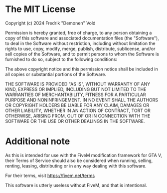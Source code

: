 The MIT License
===============

Copyright (c) 2024 Fredrik "Demonen" Vold

Permission is hereby granted, free of charge, to any person obtaining a copy
of this software and associated documentation files (the "Software"), to deal
in the Software without restriction, including without limitation the rights
to use, copy, modify, merge, publish, distribute, sublicense, and/or sell
copies of the Software, and to permit persons to whom the Software is
furnished to do so, subject to the following conditions:

The above copyright notice and this permission notice shall be included in
all copies or substantial portions of the Software.

THE SOFTWARE IS PROVIDED "AS IS", WITHOUT WARRANTY OF ANY KIND, EXPRESS OR
IMPLIED, INCLUDING BUT NOT LIMITED TO THE WARRANTIES OF MERCHANTABILITY,
FITNESS FOR A PARTICULAR PURPOSE AND NONINFRINGEMENT. IN NO EVENT SHALL THE
AUTHORS OR COPYRIGHT HOLDERS BE LIABLE FOR ANY CLAIM, DAMAGES OR OTHER
LIABILITY, WHETHER IN AN ACTION OF CONTRACT, TORT OR OTHERWISE, ARISING FROM,
OUT OF OR IN CONNECTION WITH THE SOFTWARE OR THE USE OR OTHER DEALINGS IN
THE SOFTWARE.

Additional note
===============

As this is intended for use with the FiveM modification framework for GTA V,
their Terms of Service should also be considered when running, selling,
renting, leasing, distributing or in any way dealing with this software.

For their terms, visit https://fivem.net/terms

This software is utterly useless without FiveM, and that is intentional.

